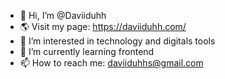 - 👋 Hi, I’m @Daviiduhh
- 🌎 Visit my page: https://daviiduhh.com/
- 👀 I’m interested in technology and digitals tools
- 🌱 I’m currently learning frontend
- 📫 How to reach me: daviiduhhs@gmail.com
